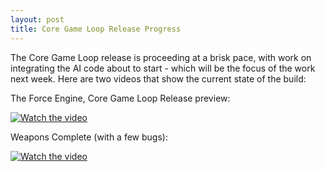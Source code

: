 ```yaml
---
layout: post
title: Core Game Loop Release Progress
---
```


The Core Game Loop release is proceeding at a brisk pace, with work on integrating the AI code about to start - which will be the focus of the work next week. Here are two videos that show the current state of the build:

The Force Engine, Core Game Loop Release preview:

[![Watch the video](https://img.youtube.com/vi/O3NuFSUvIqQ/default.jpg)](https://youtu.be/O3NuFSUvIqQ)



Weapons Complete (with a few bugs):

[![Watch the video](https://img.youtube.com/vi/U9vxcwoUk5g/default.jpg)](https://youtu.be/U9vxcwoUk5g)
